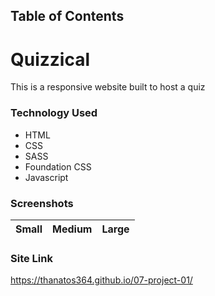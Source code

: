 ## Table of Contents


# Quizzical

This is a responsive website built to host a quiz

### Technology Used

* HTML
* CSS
* SASS
* Foundation CSS 
* Javascript

### Screenshots
|Small|Medium|Large|
|---|---|---|

### Site Link

https://thanatos364.github.io/07-project-01/